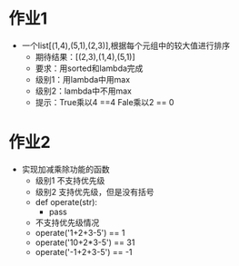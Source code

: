 # 作业1

* 一个list[(1,4),(5,1),(2,3)],根据每个元组中的较大值进行排序
    - 期待结果：[(2,3),(1,4),(5,1)]
    - 要求：用sorted和lambda完成
    - 级别1：用lambda中用max
    - 级别2：lambda中不用max
    - 提示：True乘以4 ==4 Fale乘以2 == 0

# 作业2
* 实现加减乘除功能的函数
    - 级别1 不支持优先级
    - 级别2 支持优先级，但是没有括号
    - def operate(str):
        - pass
    - 不支持优先级情况
    - operate('1+2+3-5') == 1
    - operate('10+2*3-5') == 31
    - operate('-1+2+3-5') == -1